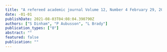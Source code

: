 ```yaml
---
title: "A refereed academic journal Volume 12, Number 4 February 29, 2008 ISSN 1206-9620"
date: -01-01
publishDate: 2021-08-03T04:08:04.390790Z
authors: ["S Dinham", "P Aubusson", "L Brady"]
publication_types: ["0"]
abstract: ""
featured: false
publication: ""
---
```



